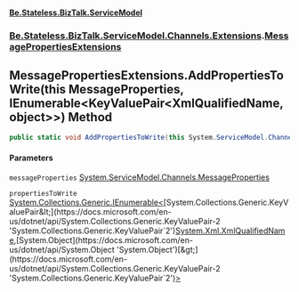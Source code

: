 #### [Be.Stateless.BizTalk.ServiceModel](README.md 'README')
### [Be.Stateless.BizTalk.ServiceModel.Channels.Extensions](Be.Stateless.BizTalk.ServiceModel.Channels.Extensions.md 'Be.Stateless.BizTalk.ServiceModel.Channels.Extensions').[MessagePropertiesExtensions](MessagePropertiesExtensions.md 'Be.Stateless.BizTalk.ServiceModel.Channels.Extensions.MessagePropertiesExtensions')

## MessagePropertiesExtensions.AddPropertiesToWrite(this MessageProperties, IEnumerable<KeyValuePair<XmlQualifiedName,object>>) Method

```csharp
public static void AddPropertiesToWrite(this System.ServiceModel.Channels.MessageProperties messageProperties, System.Collections.Generic.IEnumerable<System.Collections.Generic.KeyValuePair<System.Xml.XmlQualifiedName,object>> propertiesToWrite);
```
#### Parameters

<a name='Be.Stateless.BizTalk.ServiceModel.Channels.Extensions.MessagePropertiesExtensions.AddPropertiesToWrite(thisSystem.ServiceModel.Channels.MessageProperties,System.Collections.Generic.IEnumerable_System.Collections.Generic.KeyValuePair_System.Xml.XmlQualifiedName,object__).messageProperties'></a>

`messageProperties` [System.ServiceModel.Channels.MessageProperties](https://docs.microsoft.com/en-us/dotnet/api/System.ServiceModel.Channels.MessageProperties 'System.ServiceModel.Channels.MessageProperties')

<a name='Be.Stateless.BizTalk.ServiceModel.Channels.Extensions.MessagePropertiesExtensions.AddPropertiesToWrite(thisSystem.ServiceModel.Channels.MessageProperties,System.Collections.Generic.IEnumerable_System.Collections.Generic.KeyValuePair_System.Xml.XmlQualifiedName,object__).propertiesToWrite'></a>

`propertiesToWrite` [System.Collections.Generic.IEnumerable&lt;](https://docs.microsoft.com/en-us/dotnet/api/System.Collections.Generic.IEnumerable-1 'System.Collections.Generic.IEnumerable`1')[System.Collections.Generic.KeyValuePair&lt;](https://docs.microsoft.com/en-us/dotnet/api/System.Collections.Generic.KeyValuePair-2 'System.Collections.Generic.KeyValuePair`2')[System.Xml.XmlQualifiedName](https://docs.microsoft.com/en-us/dotnet/api/System.Xml.XmlQualifiedName 'System.Xml.XmlQualifiedName')[,](https://docs.microsoft.com/en-us/dotnet/api/System.Collections.Generic.KeyValuePair-2 'System.Collections.Generic.KeyValuePair`2')[System.Object](https://docs.microsoft.com/en-us/dotnet/api/System.Object 'System.Object')[&gt;](https://docs.microsoft.com/en-us/dotnet/api/System.Collections.Generic.KeyValuePair-2 'System.Collections.Generic.KeyValuePair`2')[&gt;](https://docs.microsoft.com/en-us/dotnet/api/System.Collections.Generic.IEnumerable-1 'System.Collections.Generic.IEnumerable`1')